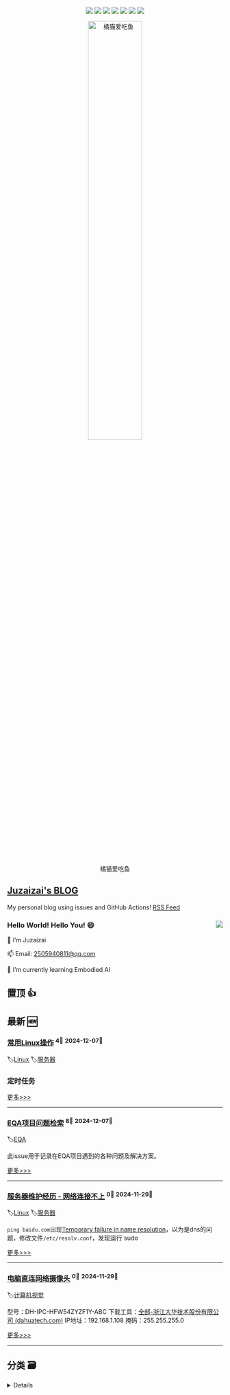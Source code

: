 

<p align='center'>
    <img src="https://badgen.net/badge/labels/9"/>
    <img src="https://badgen.net/github/issues/aqvq/aqvq"/>
    <img src="https://badgen.net/badge/last-commit/2024-12-07"/>
    <img src="https://badgen.net/github/forks/aqvq/aqvq"/>
    <img src="https://badgen.net/github/stars/aqvq/aqvq"/>
    <img src="https://badgen.net/github/watchers/aqvq/aqvq"/>
    <img src="https://badgen.net/github/release/aqvq/aqvq"/>
</p>



<p align='center'>
<a href='https://github.com/aqvq/aqvq/issues/5#issuecomment-2506161688'>
<img src='https://github.com/user-attachments/assets/7cd896fc-0b9c-40f6-bf9e-bbc62da11e7a' width='50%' alt='
橘猫爱吃鱼'>
</a>
</p>
<p align='center'>
<span>
橘猫爱吃鱼</span>
</p>


## [Juzaizai's BLOG](https://github.com/aqvq/aqvq)

My personal blog using issues and GitHub Actions! [RSS Feed](https://raw.githubusercontent.com/aqvq/aqvq/main/feed.xml) 

### Hello World! Hello You! 😄  <image align="right" src="https://github-readme-stats.vercel.app/api?username=aqvq&show_icons=true&hide_title=true&theme=gradient" />

🔭 I’m Juzaizai

📫 Email: 2505940811@qq.com

🌱 I’m currently learning Embodied AI


## 置顶 :thumbsup: 
## 最新 :new: 

### [常用Linux操作](https://github.com/aqvq/aqvq/issues/7) <sup>4💬</sup> <sup>2024-12-07📆</sup>

:label:[Linux](https://github.com/aqvq/aqvq/labels/Linux) :label:[服务器](https://github.com/aqvq/aqvq/labels/%E6%9C%8D%E5%8A%A1%E5%99%A8)

### 定时任务



[更多>>>](https://github.com/aqvq/aqvq/issues/7)

---


### [EQA项目问题检索](https://github.com/aqvq/aqvq/issues/9) <sup>8💬</sup> <sup>2024-12-07📆</sup>

:label:[EQA](https://github.com/aqvq/aqvq/labels/EQA)

此issue用于记录在EQA项目遇到的各种问题及解决方案。

[更多>>>](https://github.com/aqvq/aqvq/issues/9)

---


### [服务器维护经历 - 网络连接不上](https://github.com/aqvq/aqvq/issues/8) <sup>0💬</sup> <sup>2024-11-29📆</sup>

:label:[Linux](https://github.com/aqvq/aqvq/labels/Linux) :label:[服务器](https://github.com/aqvq/aqvq/labels/%E6%9C%8D%E5%8A%A1%E5%99%A8)

`ping baidu.com`出现[Temporary failure in name resolution](https://www.cnblogs.com/hanframe/p/17095506.html)，以为是dns的问题，修改文件`/etc/resolv.conf`，发现运行`sudo 

[更多>>>](https://github.com/aqvq/aqvq/issues/8)

---


### [电脑直连网络摄像头](https://github.com/aqvq/aqvq/issues/6) <sup>0💬</sup> <sup>2024-11-29📆</sup>

:label:[计算机视觉](https://github.com/aqvq/aqvq/labels/%E8%AE%A1%E7%AE%97%E6%9C%BA%E8%A7%86%E8%A7%89)

型号：DH-IPC-HFW54ZYZF1Y-ABC
下载工具：[全部-浙江大华技术股份有限公司 (dahuatech.com)](https://support.dahuatech.com/tools/software)
IP地址：192.168.1.108
掩码：255.255.255.0

[更多>>>](https://github.com/aqvq/aqvq/issues/6)

---


## 分类  :card_file_box: 
<details>
    <summary>
        Details
    </summary>


<details>
<summary>EQA	<sup>1📰</sup></summary>

- [EQA项目问题检索](https://github.com/aqvq/aqvq/issues/9)  <sup>8💬</sup> <sup>2024-12-07📆</sup>  	 


</details>

<details>
<summary>Linux	<sup>2📰</sup></summary>

- [服务器维护经历 - 网络连接不上](https://github.com/aqvq/aqvq/issues/8)  <sup>0💬</sup> <sup>2024-11-29📆</sup>  	 
- [常用Linux操作](https://github.com/aqvq/aqvq/issues/7)  <sup>4💬</sup> <sup>2024-12-07📆</sup>  	 


</details>

<details>
<summary>YOLO	<sup>0📰</sup></summary>



</details>

<details>
<summary>实用工具	<sup>0📰</sup></summary>



</details>

<details>
<summary>服务器	<sup>2📰</sup></summary>

- [服务器维护经历 - 网络连接不上](https://github.com/aqvq/aqvq/issues/8)  <sup>0💬</sup> <sup>2024-11-29📆</sup>  	 
- [常用Linux操作](https://github.com/aqvq/aqvq/issues/7)  <sup>4💬</sup> <sup>2024-12-07📆</sup>  	 


</details>

<details>
<summary>目标检测	<sup>0📰</sup></summary>



</details>

<details>
<summary>计算机视觉	<sup>1📰</sup></summary>

- [电脑直连网络摄像头](https://github.com/aqvq/aqvq/issues/6)  <sup>0💬</sup> <sup>2024-11-29📆</sup>  	 


</details>


</details>    
